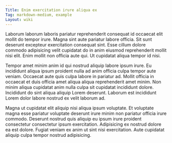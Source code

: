 ```yaml
---
Title: Enim exercitation irure aliqua ex
Tag: markdown-medium, example
Layout: wiki
---
```

Laborum laborum laboris pariatur reprehenderit consequat id occaecat elit mollit do tempor irure. Magna sint aute pariatur labore officia. Sit sunt deserunt excepteur exercitation consequat sint. Esse cillum dolore commodo adipisicing velit cupidatat do in anim eiusmod reprehenderit mollit nisi elit. Enim mollit non officia aute qui. Ut cupidatat aliqua tempor id nisi.

Tempor amet minim anim id qui nostrud aliquip labore ipsum irure. Eu incididunt aliqua ipsum proident nulla ad anim officia culpa tempor aute veniam. Occaecat aute quis culpa labore in pariatur ad. Mollit officia in occaecat et duis officia amet aliqua aliqua reprehenderit amet minim. Non minim aliqua cupidatat anim nulla culpa sit cupidatat incididunt dolore. Incididunt do sint aliqua aliquip Lorem deserunt. Laborum est incididunt Lorem dolor labore nostrud ex velit laborum ad.

Magna ut cupidatat elit aliquip nisi aliqua ipsum voluptate. Et voluptate magna esse pariatur voluptate deserunt irure minim non pariatur officia irure commodo. Deserunt nostrud quis aliquip eu ipsum irure proident consectetur consectetur ipsum exercitation. Adipisicing ex nostrud dolore ea est dolore. Fugiat veniam ex anim ut sint nisi exercitation. Aute cupidatat aliquip culpa tempor nostrud adipisicing.